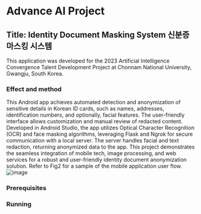 # Advance AI Project
## Title: Identity Document Masking System 신분증 마스킹 시스템
This application was developed for the 2023 Artificial Intelligence Convergence Talent Development Project at Chonnam National University, Gwangju, South Korea.
### Effect and method
This Android app achieves automated detection and anonymization of sensitive details in Korean ID cards, such as names, addresses, identification numbers, and optionally, facial features. The user-friendly interface allows customization and manual review of redacted content. Developed in Android Studio, the app utilizes Optical Character Recognition (OCR) and face masking algorithms, leveraging Flask and Ngrok for secure communication with a local server. The server handles facial and text redaction, returning anonymized data to the app. This project demonstrates the seamless integration of mobile tech, image processing, and web services for a robust and user-friendly identity document anonymization solution. Refer to Fig2 for a sample of the mobile application user flow.
![image](https://github.com/Symplykaren/Identity-Document-Masking-System/tree/main/images)

### Prerequisites

### Running



